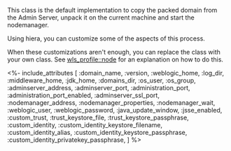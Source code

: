 This class is the default implementation to copy the packed domain from the Admin Server, unpack it on the current machine and start the nodemanager.

Using hiera, you can customize some of the aspects of this process.

When these customizations aren't enough, you can replace the class with your own class. See [wls_profile::node](./node.html) for an explanation on how to do this.

<%- include_attributes [
  :domain_name,
  :version,
  :weblogic_home,
  :log_dir,
  :middleware_home,
  :jdk_home,
  :domains_dir,
  :os_user,
  :os_group,
  :adminserver_address,
  :adminserver_port,
  :administration_port,
  :administration_port_enabled,
  :adminserver_ssl_port,
  :nodemanager_address,
  :nodemanager_properties,
  :nodemanager_wait,
  :weblogic_user,
  :weblogic_password,
  :java_update_window,
  :jsse_enabled,
  :custom_trust,
  :trust_keystore_file,
  :trust_keystore_passphrase,
  :custom_identity,
  :custom_identity_keystore_filename,
  :custom_identity_alias,
  :custom_identity_keystore_passphrase,
  :custom_identity_privatekey_passphrase,
] %>


